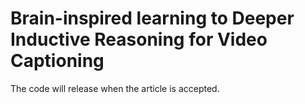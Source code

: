 # Brain-inspired learning to Deeper Inductive Reasoning for Video Captioning
The code will release when the article is accepted.
